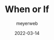 ---
author: meyerweb
date: 2022-03-14
permalink: false
tags:
  - css
  - meta
target_url: https://meyerweb.com/eric/thoughts/2022/03/14/if-or-when/
title: When or If
---